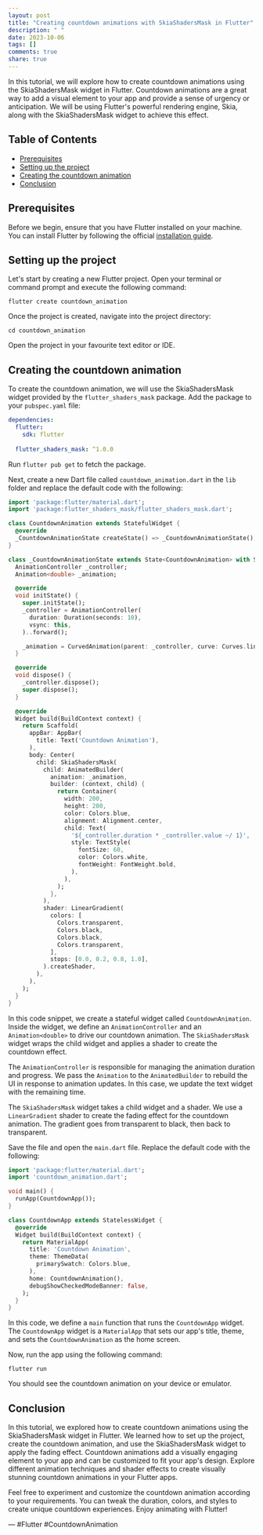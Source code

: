 ```yaml
---
layout: post
title: "Creating countdown animations with SkiaShadersMask in Flutter"
description: " "
date: 2023-10-06
tags: []
comments: true
share: true
---
```


In this tutorial, we will explore how to create countdown animations using the SkiaShadersMask widget in Flutter. Countdown animations are a great way to add a visual element to your app and provide a sense of urgency or anticipation. We will be using Flutter's powerful rendering engine, Skia, along with the SkiaShadersMask widget to achieve this effect.

## Table of Contents

- [Prerequisites](#prerequisites)
- [Setting up the project](#setting-up-the-project)
- [Creating the countdown animation](#creating-the-countdown-animation)
- [Conclusion](#conclusion)

## Prerequisites

Before we begin, ensure that you have Flutter installed on your machine. You can install Flutter by following the official [installation guide](https://flutter.dev/docs/get-started/install).

## Setting up the project

Let's start by creating a new Flutter project. Open your terminal or command prompt and execute the following command:

```shell
flutter create countdown_animation
```

Once the project is created, navigate into the project directory:

```shell
cd countdown_animation
```

Open the project in your favourite text editor or IDE.

## Creating the countdown animation

To create the countdown animation, we will use the SkiaShadersMask widget provided by the `flutter_shaders_mask` package. Add the package to your `pubspec.yaml` file:

```yaml
dependencies:
  flutter:
    sdk: flutter
  
  flutter_shaders_mask: ^1.0.0
```

Run `flutter pub get` to fetch the package.

Next, create a new Dart file called `countdown_animation.dart` in the `lib` folder and replace the default code with the following:

```dart
import 'package:flutter/material.dart';
import 'package:flutter_shaders_mask/flutter_shaders_mask.dart';

class CountdownAnimation extends StatefulWidget {
  @override
  _CountdownAnimationState createState() => _CountdownAnimationState();
}

class _CountdownAnimationState extends State<CountdownAnimation> with SingleTickerProviderStateMixin {
  AnimationController _controller;
  Animation<double> _animation;

  @override
  void initState() {
    super.initState();
    _controller = AnimationController(
      duration: Duration(seconds: 10),
      vsync: this,
    )..forward();

    _animation = CurvedAnimation(parent: _controller, curve: Curves.linear);
  }

  @override
  void dispose() {
    _controller.dispose();
    super.dispose();
  }

  @override
  Widget build(BuildContext context) {
    return Scaffold(
      appBar: AppBar(
        title: Text('Countdown Animation'),
      ),
      body: Center(
        child: SkiaShadersMask(
          child: AnimatedBuilder(
            animation: _animation,
            builder: (context, child) {
              return Container(
                width: 200,
                height: 200,
                color: Colors.blue,
                alignment: Alignment.center,
                child: Text(
                  '${_controller.duration * _controller.value ~/ 1}',
                  style: TextStyle(
                    fontSize: 60,
                    color: Colors.white,
                    fontWeight: FontWeight.bold,
                  ),
                ),
              );
            },
          ),
          shader: LinearGradient(
            colors: [
              Colors.transparent,
              Colors.black,
              Colors.black,
              Colors.transparent,
            ],
            stops: [0.0, 0.2, 0.8, 1.0],
          ).createShader,
        ),
      ),
    );
  }
}
```

In this code snippet, we create a stateful widget called `CountdownAnimation`. Inside the widget, we define an `AnimationController` and an `Animation<double>` to drive our countdown animation. The `SkiaShadersMask` widget wraps the child widget and applies a shader to create the countdown effect.

The `AnimationController` is responsible for managing the animation duration and progress. We pass the `Animation` to the `AnimatedBuilder` to rebuild the UI in response to animation updates. In this case, we update the text widget with the remaining time.

The `SkiaShadersMask` widget takes a child widget and a shader. We use a `LinearGradient` shader to create the fading effect for the countdown animation. The gradient goes from transparent to black, then back to transparent.

Save the file and open the `main.dart` file. Replace the default code with the following:

```dart
import 'package:flutter/material.dart';
import 'countdown_animation.dart';

void main() {
  runApp(CountdownApp());
}

class CountdownApp extends StatelessWidget {
  @override
  Widget build(BuildContext context) {
    return MaterialApp(
      title: 'Countdown Animation',
      theme: ThemeData(
        primarySwatch: Colors.blue,
      ),
      home: CountdownAnimation(),
      debugShowCheckedModeBanner: false,
    );
  }
}
```

In this code, we define a `main` function that runs the `CountdownApp` widget. The `CountdownApp` widget is a `MaterialApp` that sets our app's title, theme, and sets the `CountdownAnimation` as the home screen.

Now, run the app using the following command:

```shell
flutter run
```

You should see the countdown animation on your device or emulator.

## Conclusion

In this tutorial, we explored how to create countdown animations using the SkiaShadersMask widget in Flutter. We learned how to set up the project, create the countdown animation, and use the SkiaShadersMask widget to apply the fading effect. Countdown animations add a visually engaging element to your app and can be customized to fit your app's design. Explore different animation techniques and shader effects to create visually stunning countdown animations in your Flutter apps.

Feel free to experiment and customize the countdown animation according to your requirements. You can tweak the duration, colors, and styles to create unique countdown experiences. Enjoy animating with Flutter!

— #Flutter #CountdownAnimation